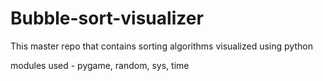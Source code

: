 # Bubble-sort-visualizer
This master repo that contains sorting algorithms visualized using python

modules used -
pygame,
random,
sys,
time
